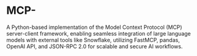 # MCP-
A Python-based implementation of the Model Context Protocol (MCP) server-client framework, enabling seamless integration of large language models with external tools like Snowflake, utilizing FastMCP, pandas, OpenAI API, and JSON-RPC 2.0 for scalable and secure AI workflows.
